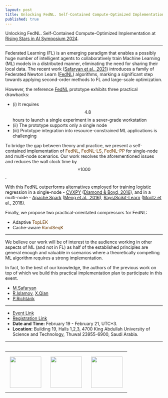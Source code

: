 ```yaml
---
layout: post
title: Unlocking FedNL. Self-Contained Compute-Optimized Implementation
published: true
---
```


Unlocking FedNL. Self-Contained Compute-Optimized Implementation at [Rising Stars in AI Symposium 2024](https://cemse.kaust.edu.sa/ai/aii-symp-2024).

---


Federated Learning (FL) is an emerging paradigm that enables a possibly huge number of intelligent agents to collaboratively train 
Machine Learning (ML) models in a distributed manner, eliminating the need for sharing their local data. 
The recent work ([Safaryan et al., 2021](https://icml.cc/virtual/2022/spotlight/17084)) introduces a family of Federated Newton Learn ([FedNL](https://arxiv.org/abs/2106.02969)) algorithms, 
marking a significant step towards applying second-order methods to FL and large-scale optimization. 

However, the reference [FedNL](https://arxiv.org/abs/2106.02969) prototype exhibits three practical drawbacks: 

* (i) It requires $$4.8$$ hours to launch a single experiment in a sever-grade workstation
* (ii) The prototype supports only a single node
* (iii) Prototype integration into resource-constrained ML applications is challenging

To bridge the gap between theory and practice, we present a self-contained implementation of <span style="color:rgb(108,57,0)">FedNL</span>, <span style="color:rgb(108,57,0)">FedNL-LS</span>, <span style="color:rgb(108,57,0)">FedNL-PP</span> for single-node and multi-node scenarios. 
Our work resolves the aforementioned issues and reduces the wall clock time by $$\times 1000$$.

With this FedNL outperforms alternatives employed for training logistic regression in a single-node - [CVXPY](https://www.cvxpy.org/) ([Diamond & Boyd, 2016](https://arxiv.org/abs/1603.00943)), 
and in a multi-node - [Apache Spark](https://spark.apache.org/) ([Meng et al., 2016](https://www.jmlr.org/papers/volume17/15-237/15-237.pdf)), [Rays/Scikit-Learn](https://www.ray.io/) ([Moritz et al., 2018](https://www.usenix.org/system/files/osdi18-moritz.pdf)).

Finally, we propose two practical-orientated compressors for FedNL:
* Adaptive <span style="color:rgb(108,57,0)">TopLEK</span>
* Cache-aware <span style="color:rgb(108,57,0)">RandSeqK</span>


---

We believe our work will be of interest to the audience working in other aspects of ML (and not in FL) as half of the established principles are general enough and valuable in scenarios where a theoretically compelling ML algorithm requires a strong implementation.

In fact, to the best of our knowledge, the authors of the previous work on top of which we build this practical implementation plan to participate in this event.
* [M.Safaryan](https://scholar.google.com/citations?user=dJNwgT8AAAAJ&hl=en)
* [R.Islamov](https://rustem-islamov.github.io/), [X.Qian](https://qianxunk.github.io/)
* [P.Richtárik](https://richtarik.org/) 

---

* [Event Link](https://cemse.kaust.edu.sa/ai/aii-symp-2024)
* [Registration Link](https://docs.google.com/forms/d/e/1FAIpQLSfcxV5n66ou2DnYXe6qm3hmKbUJkmItKpMqSwdrzBkYKIl2Ag/viewform)
* **Date and Time:** February 19 - February 21, UTC+3.
* **Location:** Building 19, Halls 1,2,3, 4700 King Abdullah University of Science and Technology, Thuwal 23955-6900, Saudi Arabia.

---

<table style="text-align:center;">
<tr>
<table>
<tr>
<td style="padding: 15px"> <img height="100px" src="https://burlachenkok.github.io/materials/KAUST-logo.svg"/> </td> 
<td style="padding: 15px"> <img height="100px" src="https://burlachenkok.github.io/materials/kaust_ai_symposium_2024.png"/> </td> 
<td style="padding: 15px"> <img height="100px" src="https://burlachenkok.github.io/materials/SDAIA-Logo-2.svg"/> </td>
</tr>
</table>

